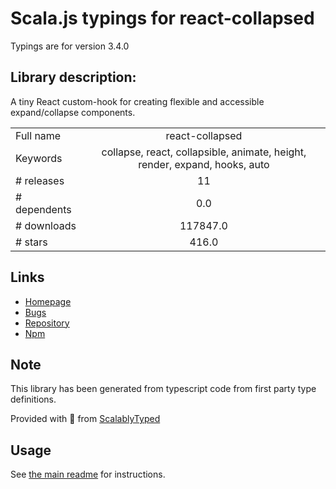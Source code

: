 
# Scala.js typings for react-collapsed

Typings are for version 3.4.0

## Library description:
A tiny React custom-hook for creating flexible and accessible expand/collapse components.

|                    |                 |
| ------------------ | :-------------: |
| Full name          | react-collapsed |
| Keywords           | collapse, react, collapsible, animate, height, render, expand, hooks, auto |
| # releases         | 11 |
| # dependents       | 0.0 |
| # downloads        | 117847.0 |
| # stars            | 416.0 |

## Links
- [Homepage](https://github.com/roginfarrer/react-collapsed#readme)
- [Bugs](https://github.com/roginfarrer/react-collapsed/issues)
- [Repository](https://github.com/roginfarrer/react-collapsed)
- [Npm](https://www.npmjs.com/package/react-collapsed)
    


## Note
This library has been generated from typescript code from first party type definitions.

Provided with :purple_heart: from [ScalablyTyped](https://github.com/oyvindberg/ScalablyTyped)

## Usage
See [the main readme](../../readme.md) for instructions.


